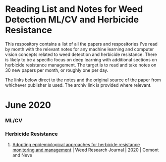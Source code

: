 # Reading List and Notes for Weed Detection ML/CV and Herbicide Resistance
This respository contains a list of all the papers and respositories I've read by month with the relevant notes for any machine learning and computer vision concepts related to weed detection and herbicide resistance. There is likely to be a specific focus on deep learning with additional sections on herbicide resistance management. The target is to read and take notes on 30 new papers per month, or roughly one per day.

The links below direct to the notes and the original source of the paper from whichever publisher is used. The archiv link is provided where relevant.

# June 2020
### ML/CV
### Herbicide Resistance
1. [Adopting epidemiological approaches for herbicide resistance monitoring and management](https://github.com/geeza11/ML-CV-Reading-Weeds/blob/master/herb_res_epidemiology.md) | Weed Research Journal | 2020 | Comont and Neve


